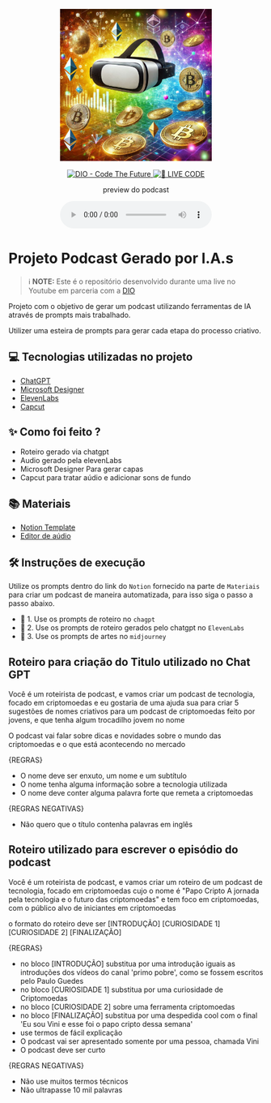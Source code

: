<p align="center">
<img 
    src="./assets/Capa.jpeg"
    width="300"
/>
</p>

<p align="center">
<a href="https://dio.me/">
    <img 
        src="https://img.shields.io/badge/DIO-Code_The_Future-28DA77?logo=youtube" 
        alt="DIO - Code The Future">
</a>
<a href="https://dio.me/">
<img 
    src="https://img.shields.io/badge/🔴_LIVE_CODE-FF5E72" 
    alt="🔴 LIVE CODE">
</a>
</p>

<p align="center">
    preview do podcast
</p>

<div align="center">
    <audio src="output/podcast_editado.MP3" controls title="Podcast editado"></audio>
</div>

# Projeto Podcast Gerado por I.A.s


 > ℹ️ **NOTE:** Este é o repositório desenvolvido durante uma live no Youtube em parceria com a [DIO](https://dio.me)

Projeto com o objetivo de gerar um podcast utilizando ferramentas de IA através de prompts mais trabalhado.

Utilizer uma esteira de prompts para gerar cada etapa do processo criativo.

## 💻 Tecnologias utilizadas no projeto

- [ChatGPT](https://chat.openai.com/) 
- [Microsoft Designer](https://designer.microsoft.com/)
- [ElevenLabs](https://beta.elevenlabs.io/)
- [Capcut](https://www.capcut.com/pt-br/)

## ✨ Como foi feito ?

- Roteiro gerado via chatgpt
- Audio gerado pela elevenLabs
- Microsoft Designer Para gerar capas
- Capcut para tratar aúdio e adicionar sons de fundo

## 📚 Materiais

- [Notion Template](https://helpful-jump-17b.notion.site/PAS-Podcast-AI-Studio-210489e15d7a4a73b743bb159e45d06f?pvs=4)
- [Editor de aúdio](https://www.capcut.com/editor?from_page=landing_page&__action_from=picture_V%C3%ADdeos%20profissionais%20em%20minutos,%20n%C3%A3o%20em%20horas.)


## 🛠️ Instruções de execução

Utilize os prompts dentro do link do `Notion` fornecido na parte de `Materiais` para criar um podcast de maneira automatizada, para isso siga o passo a passo abaixo.

- 🤖 1. Use os prompts de roteiro no `chagpt`
- 🤖 2. Use os prompts de roteiro gerados pelo chatgpt no  `ElevenLabs`
- 🤖 3. Use os prompts de artes no `midjourney`

## Roteiro para criação do Titulo utilizado no Chat GPT
Você é um roteirista de podcast, e vamos criar um podcast de tecnologia, focado em criptomoedas e eu gostaria de uma ajuda sua para criar 5 sugestões 
de nomes criativos para um podcast de criptomoedas feito por jovens, e que tenha algum trocadilho jovem no nome 

O podcast vai falar sobre dicas e novidades sobre o mundo das criptomoedas e o que está acontecendo no mercado 

{REGRAS}

- O nome deve ser enxuto, um nome e um subtítulo
- O nome tenha alguma informação sobre a tecnologia utilizada 
- O nome deve conter alguma palavra forte que remeta a criptomoedas 

{REGRAS NEGATIVAS}

- Não quero que o título contenha palavras em inglês

## Roteiro utilizado para escrever o episódio do podcast
Você é um roteirista de podcast, e vamos criar um  roteiro de um podcast de tecnologia, focado em criptomoedas cujo o nome é "Papo Cripto
A jornada pela tecnologia e o futuro das criptomoedas" e tem foco em criptomoedas,  com o público alvo de iniciantes em criptomoedas

o formato do roteiro deve ser
[INTRODUÇÃO]
[CURIOSIDADE 1]
[CURIOSIDADE 2]
[FINALIZAÇÃO]

{REGRAS}

- no bloco [INTRODUÇÃO] substitua por uma introdução iguais as introduções dos vídeos do canal 'primo pobre', como se fossem escritos pelo Paulo Guedes
- no bloco [CURIOSIDADE 1] substitua por uma curiosidade de Criptomoedas 
- no bloco [CURIOSIDADE 2] sobre uma ferramenta criptomoedas
- no bloco [FINALIZAÇÃO] substitua por uma despedida cool com o final 'Eu sou Vini e esse foi o papo cripto dessa semana' 
- use termos de fácil explicação
- O podcast vai ser apresentado somente por uma pessoa, chamada Vini
- O podcast deve ser curto

{REGRAS NEGATIVAS}

- Não use muitos termos técnicos
- Não ultrapasse 10 mil palavras
